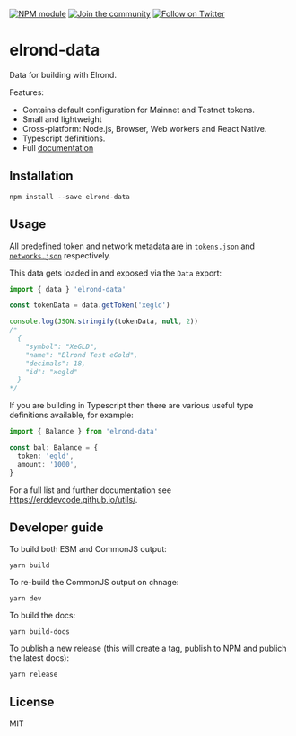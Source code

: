 [![NPM module](https://badge.fury.io/js/elrond-data.svg)](https://badge.fury.io/js/elrond-data)
[![Join the community](https://img.shields.io/badge/Chat%20on-Telegram-brightgreen.svg?color=0088cc)](https://t.me/erdDEV)
[![Follow on Twitter](https://img.shields.io/twitter/url/http/shields.io.svg?style=social&label=Follow&maxAge=2592000)](https://twitter.com/erd_dev)

# elrond-data

Data for building with Elrond.

Features:

* Contains default configuration for Mainnet and Testnet tokens.
* Small and lightweight
* Cross-platform: Node.js, Browser, Web workers and React Native.
* Typescript definitions.
* Full [documentation](https://erddevcode.github.io/utils/)

## Installation

```
npm install --save elrond-data
```

## Usage

All predefined token and network metadata are in [`tokens.json`](https://github.com/erdDEVcode/utils/blob/master/data/tokens.json) and [`networks.json`](https://github.com/erdDEVcode/utils/blob/master/data/networks.json) respectively.

This data gets loaded in and exposed via the `Data` export:

```js
import { data } 'elrond-data'

const tokenData = data.getToken('xegld')

console.log(JSON.stringify(tokenData, null, 2))
/*
  {
    "symbol": "XeGLD",
    "name": "Elrond Test eGold",
    "decimals": 18,
    "id": "xegld"
  }
*/
```

If you are building in Typescript then there are various useful type definitions available, for example:

```typescript
import { Balance } from 'elrond-data'

const bal: Balance = { 
  token: 'egld',
  amount: '1000',
}
```

For a full list and further documentation see https://erddevcode.github.io/utils/.

## Developer guide

To build both ESM and CommonJS output:

```shell
yarn build
```

To re-build the CommonJS output on chnage:

```shell
yarn dev
```

To build the docs:

```shell
yarn build-docs
```

To publish a new release (this will create a tag, publish to NPM and publich the latest docs):

```shell
yarn release
```

## License

MIT